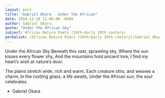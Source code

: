 ```yaml
---
layout: post
title: "Gabriel Okara - Under the African"
date: 2024-12-28 12:00:00 -0000
author: Gabriel Okara
quote: "Under the African Sky"
subject: African Nature Poets (19th–Early 20th century)
permalink: /African Nature Poets (19th–Early 20th century)/Gabriel Okara/Gabriel Okara - Under the African
---
```


Under the African Sky
Beneath this vast, sprawling sky,
Where the sun kisses every flower shy,
And the mountains hold ancient lore,
I find my heart’s wish at nature’s door.

The plains stretch wide, rich and warm,
Each creature stirs, and weaves a charm,
In the rustling grass, a life awaits,
Under the African sun, the soul celebrates.

- Gabriel Okara
